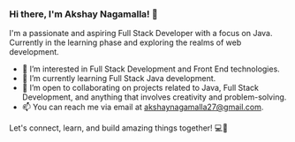 ### Hi there, I'm Akshay Nagamalla! 👋

I'm a passionate and aspiring Full Stack Developer with a focus on Java. Currently in the learning phase and exploring the realms of web development.

- 🔭 I’m interested in Full Stack Development and Front End technologies.
- 🌱 I’m currently learning Full Stack Java development.
- 🤝 I’m open to collaborating on projects related to Java, Full Stack Development, and anything that involves creativity and problem-solving.
- 📫 You can reach me via email at akshaynagamalla27@gmail.com.

Let's connect, learn, and build amazing things together! 💻🚀


<!---
AkshayNagamalla27/AkshayNagamalla27 is a ✨ special ✨ repository because its `README.md` (this file) appears on your GitHub profile.
You can click the Preview link to take a look at your changes.
--->
